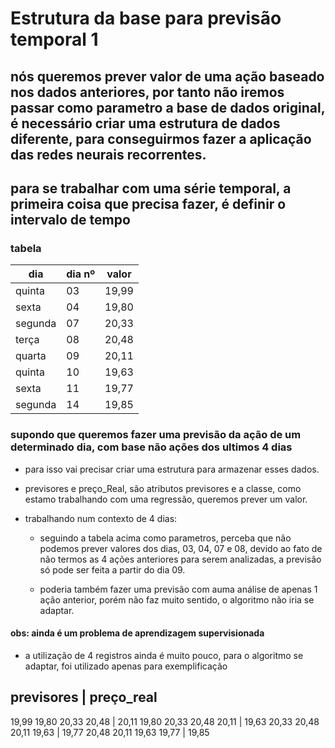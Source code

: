 # Estrutura da base para previsão temporal 1

## nós queremos prever valor de uma ação baseado nos dados anteriores, por tanto não iremos passar como parametro a base de dados original, é necessário criar uma estrutura de dados diferente, para conseguirmos fazer a aplicação das redes neurais recorrentes.

## para se trabalhar com uma série  temporal, a primeira coisa que precisa fazer, é definir o intervalo de tempo

### tabela

dia | dia nº | valor
------- | ------- | -------
quinta | 03 | 19,99
sexta | 04 | 19,80
segunda | 07 | 20,33
terça | 08 | 20,48
quarta | 09 | 20,11
quinta | 10 | 19,63
sexta | 11 | 19,77
segunda | 14 | 19,85

### supondo que queremos fazer uma previsão da ação de um determinado dia, com base não ações dos ultimos 4 dias

- para isso vai precisar criar uma estrutura para armazenar esses dados.

- previsores e preço_Real, são atributos previsores e a classe, como estamo trabalhando com uma regressão, queremos prever um valor.

- trabalhando num contexto de 4 dias:

  - seguindo a tabela acima como parametros, perceba que não podemos prever valores dos dias, 03, 04, 07 e 08, devido ao fato de não termos as 4 ações anteriores para serem analizadas, a previsão só pode ser feita a partir do dia 09.

  - poderia também fazer uma previsão com auma análise de apenas 1 ação anterior, porém não faz muito sentido, o algoritmo não iria se adaptar.

#### obs: ainda é um problema de aprendizagem supervisionada

- a utilização de 4 registros ainda é muito pouco, para o algoritmo se adaptar, foi utilizado apenas para exemplificação


previsores | preço_real
--------------------------
19,99 19,80 20,33 20,48 | 20,11
19,80 20,33 20,48 20,11 | 19,63
20,33 20,48 20,11 19,63 | 19,77
20,48 20,11 19,63 19,77 | 19,85